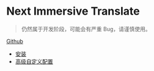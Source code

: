 # Next Immersive Translate

> 仍然属于开发阶段，可能会有严重 Bug，请谨慎使用。

[Github](https://github.com/immersive-translate/next-immersive-translate/)

- [安装](installation.md)
- [高级自定义配置](advanced.md)
